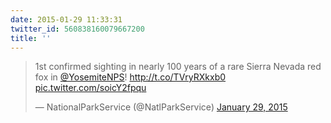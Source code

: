 ```yaml
---
date: 2015-01-29 11:33:31
twitter_id: 560838160079667200
title: ''
---
```


<blockquote class="twitter-tweet"><p lang="en" dir="ltr">1st confirmed sighting in nearly 100 years of a rare Sierra Nevada red fox in <a href="https://twitter.com/YosemiteNPS?ref_src=twsrc%5Etfw">@YosemiteNPS</a>! <a href="http://t.co/TVryRXkxb0">http://t.co/TVryRXkxb0</a> <a href="http://t.co/soicY2fpqu">pic.twitter.com/soicY2fpqu</a></p>&mdash; NationalParkService (@NatlParkService) <a href="https://twitter.com/NatlParkService/status/560604560897871872?ref_src=twsrc%5Etfw">January 29, 2015</a></blockquote>
<script async src="https://platform.twitter.com/widgets.js" charset="utf-8"></script>

